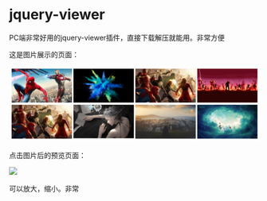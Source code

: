 ﻿# jquery-viewer
PC端非常好用的jquery-viewer插件，直接下载解压就能用。非常方便

这是图片展示的页面：

![](jquery-viewer\img\img.png)

点击图片后的预览页面：

![](C:\Users\liu\Desktop\jquery-viewer-master\jquery-viewer\img\preview-img.png)

可以放大，缩小。非常


